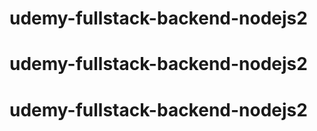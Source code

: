 # udemy-fullstack-backend-nodejs2
# udemy-fullstack-backend-nodejs2
# udemy-fullstack-backend-nodejs2
